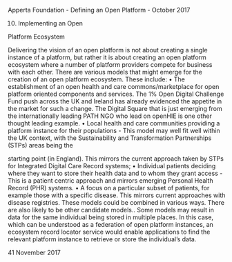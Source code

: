 Apperta Foundation - Defining an Open Platform - October 2017

10. Implementing an Open

Platform Ecosystem

Delivering the vision of an open platform
is not about creating a single instance of
a platform, but rather it is about creating
an open platform ecosystem where a
number of platform providers compete for
business with each other.
There are various models that might
emerge for the creation of an open
platform ecosystem. These include:
•	 The establishment of an open health
and care commons/marketplace for
open platform oriented components
and services. The 1% Open Digital
Challenge Fund push across the UK
and Ireland has already evidenced
the appetite in the market for such a
change. The Digital Square that is just
emerging from the internationally
leading PATH NGO who lead on
openHIE is one other thought leading
example.
•	 Local health and care communities
providing a platform instance for their
populations - This model may well fit
well within the UK context, with the
Sustainability and Transformation
Partnerships (STPs) areas being the

starting point (in England). This
mirrors the current approach taken by
STPs for Integrated Digital Care Record
systems;
•	 Individual patients deciding where
they want to store their health data and
to whom they grant access - This is a
patient centric approach and mirrors
emerging Personal Health Record
(PHR) systems.
•	 A focus on a particular subset of
patients, for example those with a
specific disease. This mirrors current
approaches with disease registries.
These models could be combined in
various ways. There are also likely to be
other candidate models.. Some models
may result in data for the same individual
being stored in multiple places. In this
case, which can be understood as a
federation of open platform instances, an
ecosystem record locator service would
enable applications to find the relevant
platform instance to retrieve or store the
individual’s data.

41
November 2017


